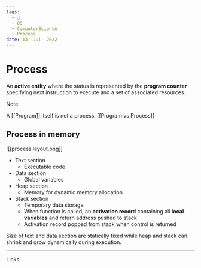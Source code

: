 ```yaml
---
tags:
  - 🌱
  - OS
  - ComputerScience
  - Process
date: 14--Jul--2022
---
```


# Process

An **active entity** where the status is represented by the **program counter** specifying next instruction to execute and a set of associated resources.

> [!note]
> A [[Program]] itself is not a process. [[Program vs Process]]

## Process in memory

![[process layout.png]]

- Text section
    - Executable code
- Data section
    - Global variables
- Heap section
    - Memory for dynamic memory allocation
- Stack section
    - Temporary data storage
    - When function is called, an **activation record** containing all **local variables** and return address pushed to stack
    - Activation record popped from stack when control is returned

Size of text and data section are statically fixed while heap and stack can shrink and grow dynamically during execution.

---
Links: 